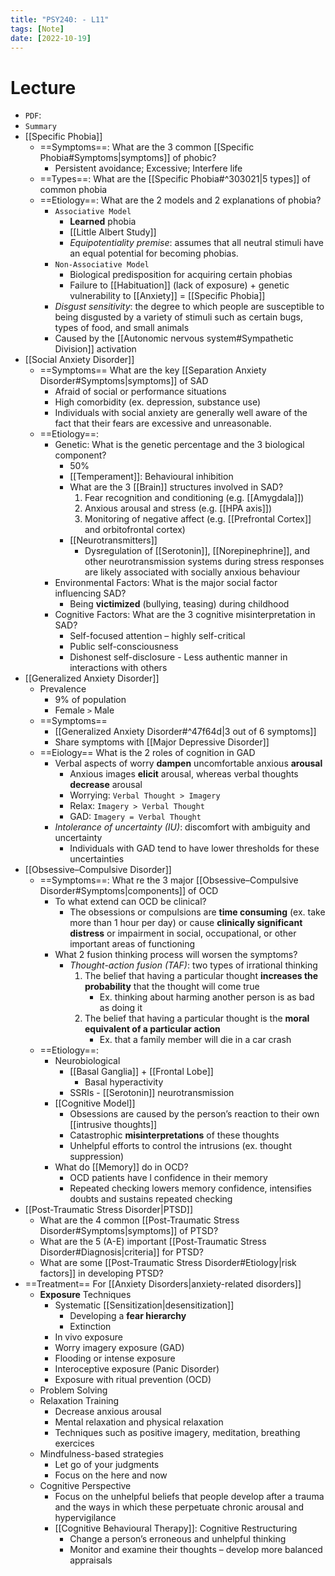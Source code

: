 ```yaml
---
title: "PSY240: - L11"
tags: [Note]
date: [2022-10-19]
---
```



# Lecture

- `PDF`:
- `Summary`
- [[Specific Phobia]] 
    - ==Symptoms==: What are the 3 common [[Specific Phobia#Symptoms|symptoms]] of phobic?
        - Persistent avoidance; Excessive; Interfere life
    - ==Types==: What are the [[Specific Phobia#^303021|5 types]] of common phobia
    - ==Etiology==: What are the 2 models and 2 explanations of phobia?
        - `Associative Model`
            - **Learned** phobia
            - [[Little Albert Study]]
            - *Equipotentiality premise*: assumes that all neutral stimuli have an equal potential for becoming phobias.
        - `Non-Associative Model`
            - Biological predisposition for acquiring certain phobias
            - Failure to [[Habituation]] (lack of exposure) + genetic vulnerability to [[Anxiety]] = [[Specific Phobia]]
        - *Disgust sensitivity*:  the degree to which people are susceptible to being disgusted by a variety of stimuli such as certain bugs, types of food, and small animals
        - Caused by the [[Autonomic nervous system#Sympathetic Division]] activation
- [[Social Anxiety Disorder]]
    - ==Symptoms== What are the key [[Separation Anxiety Disorder#Symptoms|symptoms]] of SAD
        - Afraid of social or performance situations
        - High comorbidity (ex. depression, substance use)
        - Individuals with social anxiety are generally well aware of the fact that their fears are excessive and unreasonable.
    - ==Etiology==:
        - Genetic: What is the genetic percentage and the 3 biological component?
            - $50\%$
            - [[Temperament]]: Behavioural inhibition
            - What are the 3 [[Brain]] structures involved in SAD?
                1. Fear recognition and conditioning (e.g. [[Amygdala]])
                2. Anxious arousal and stress (e.g. [[HPA axis]])
                3. Monitoring of negative affect (e.g. [[Prefrontal Cortex]] and orbitofrontal cortex)
            - [[Neurotransmitters]]
                - Dysregulation of [[Serotonin]], [[Norepinephrine]], and other neurotransmission systems during stress responses are likely associated with socially anxious behaviour
        - Environmental Factors: What is the major social factor influencing SAD?
            - Being **victimized** (bullying, teasing) during childhood
        - Cognitive Factors: What are the 3 cognitive misinterpretation in SAD?
            - Self-focused attention – highly self-critical
            -   Public self-consciousness
            -   Dishonest self-disclosure - Less authentic manner in interactions with others
- [[Generalized Anxiety Disorder]]
    - Prevalence
        - $9\%$ of population
        - Female `>` Male
    - ==Symptoms==
        - [[Generalized Anxiety Disorder#^47f64d|3 out of 6 symptoms]]
        - Share symptoms with [[Major Depressive Disorder]]
    - ==Eiology== What is the 2 roles of cognition in GAD
        - Verbal aspects of worry **dampen** uncomfortable anxious **arousal**
            - Anxious images **elicit** arousal, whereas verbal thoughts **decrease** arousal
            - Worrying: `Verbal Thought > Imagery`
            - Relax: `Imagery > Verbal Thought`
            - GAD: `Imagery = Verbal Thought`
        - *Intolerance of uncertainty (IU)*: discomfort with ambiguity and uncertainty
            - Individuals with GAD tend to have lower thresholds for these uncertainties
- [[Obsessive–Compulsive Disorder]]
    - ==Symptoms==: What re the 3 major [[Obsessive–Compulsive Disorder#Symptoms|components]] of OCD
        - To what extend can OCD be clinical?
            - The obsessions or compulsions are **time consuming** (ex. take more than 1 hour per day) or cause **clinically significant distress** or impairment in social, occupational, or other important areas of functioning
        - What 2 fusion thinking process will worsen the symptoms?
            - *Thought-action fusion (TAF)*: two types of irrational thinking
                1. The belief that having a particular thought **increases the probability** that the thought will come true
                    - Ex. thinking about harming another person is as bad as doing it
                2. The belief that having a particular thought is the **moral equivalent of a particular action**
                    - Ex. that a family member will die in a car crash
    - ==Etiology==:
        - Neurobiological
            - [[Basal Ganglia]] + [[Frontal Lobe]]
                - Basal hyperactivity
            - SSRIs - [[Serotonin]] neurotransmission
        - [[Cognitive Model]]
            - Obsessions are caused by the person’s reaction to their own [[intrusive thoughts]]
            - Catastrophic **misinterpretations** of these thoughts
            - Unhelpful efforts to control the intrusions (ex. thought suppression)
        - What do [[Memory]] do in OCD?
            - OCD patients have l confidence in their memory
            - Repeated checking lowers memory confidence, intensifies doubts and sustains repeated checking
- [[Post-Traumatic Stress Disorder|PTSD]]
    - What are the 4 common [[Post-Traumatic Stress Disorder#Symptoms|symptoms]] of PTSD?
    - What are the 5 (A-E) important [[Post-Traumatic Stress Disorder#Diagnosis|criteria]] for PTSD?
    - What are some [[Post-Traumatic Stress Disorder#Etiology|risk factors]] in developing PTSD?
- ==Treatment== For [[Anxiety Disorders|anxiety-related disorders]]
    - **Exposure** Techniques
        - Systematic [[Sensitization|desensitization]]
            - Developing a **fear hierarchy**
            - Extinction
        - In vivo exposure
        - Worry imagery exposure (GAD)
        - Flooding or intense exposure
        - Interoceptive exposure (Panic Disorder)
        - Exposure with ritual prevention (OCD)
    - Problem Solving
    - Relaxation Training
        - Decrease anxious arousal
        - Mental relaxation and physical relaxation
        - Techniques such as positive imagery, meditation, breathing exercices
    - Mindfulness-based strategies
        - Let go of your judgments
        - Focus on the here and now
    - Cognitive Perspective 
        - Focus on the unhelpful beliefs that people develop after a trauma and the ways in which these perpetuate chronic arousal and hypervigilance
        - [[Cognitive Behavioural Therapy]]: Cognitive Restructuring
            - Change a person’s erroneous and unhelpful thinking
            - Monitor and examine their thoughts – develop more balanced appraisals
